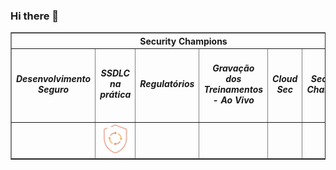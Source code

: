 ### Hi there 👋

<!--
**beatrizbezerrazup/beatrizbezerrazup** is a ✨ _special_ ✨ repository because its `README.md` (this file) appears on your GitHub profile.

Here are some ideas to get you started:

- 🔭 I’m currently working on ...
- 🌱 I’m currently learning ...
- 👯 I’m looking to collaborate on ...
- 🤔 I’m looking for help with ...
- 💬 Ask me about ...
- 📫 How to reach me: ...
- 😄 Pronouns: ...
- ⚡ Fun fact: ...
-->
<!-- NÃO ALTERE O BLOCO ABAIXO -->
<!-- ALERTA:  Qualquer conteúdo dentro desse bloco sera removido, não adicione conteúdo próprio -->
<div id="8583f99f31df060c74d3c65cf79f3779">
    <table border="1px" width="300px" align="center">
        <thead align="center">
            <tr>
                <th colspan="6">Security Champions</th>
            </tr>
        </thead>
        <tbody align="center">
            <tr>
                <td width="150px"><h5>Desenvolvimento Seguro</h5></td>
                <td width="150px"><h5>SSDLC na prática</h5></td>
                <td width="150px"><h5>Regulatórios</h5></td>
                <td width="150px"><h5>Gravação dos Treinamentos - Ao Vivo</h5></td>
                <td width="150px"><h5>Cloud Sec</h5></td>
                <td width="150px"><h5>Security Champion</h5></td>
            </tr>
            <tr>
                <td></td>
                <td><img src="badges/380259620714.png" width="120px" alt="SSDLC na prática"></td>
                <td></td>
                <td></td>
                <td></td>
                <td></td>
            </tr>
        </tbody>
    </table>
</div>
<!-- NÃO ALTERE O BLOCO ACIMA -->